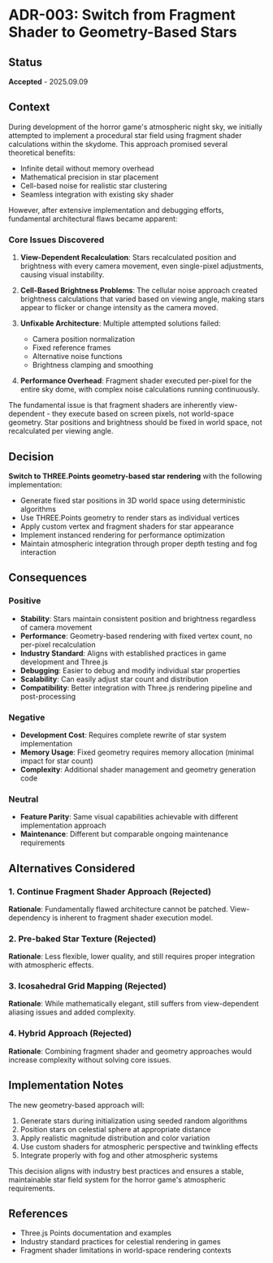 # ADR-003: Switch from Fragment Shader to Geometry-Based Stars

## Status

**Accepted** - 2025.09.09

## Context

During development of the horror game's atmospheric night sky, we initially attempted to implement a procedural star field using fragment shader calculations within the skydome. This approach promised several theoretical benefits:

- Infinite detail without memory overhead
- Mathematical precision in star placement
- Cell-based noise for realistic star clustering
- Seamless integration with existing sky shader

However, after extensive implementation and debugging efforts, fundamental architectural flaws became apparent:

### Core Issues Discovered

1. **View-Dependent Recalculation**: Stars recalculated position and brightness with every camera movement, even single-pixel adjustments, causing visual instability.

2. **Cell-Based Brightness Problems**: The cellular noise approach created brightness calculations that varied based on viewing angle, making stars appear to flicker or change intensity as the camera moved.

3. **Unfixable Architecture**: Multiple attempted solutions failed:

   - Camera position normalization
   - Fixed reference frames
   - Alternative noise functions
   - Brightness clamping and smoothing

4. **Performance Overhead**: Fragment shader executed per-pixel for the entire sky dome, with complex noise calculations running continuously.

The fundamental issue is that fragment shaders are inherently view-dependent - they execute based on screen pixels, not world-space geometry. Star positions and brightness should be fixed in world space, not recalculated per viewing angle.

## Decision

**Switch to THREE.Points geometry-based star rendering** with the following implementation:

- Generate fixed star positions in 3D world space using deterministic algorithms
- Use THREE.Points geometry to render stars as individual vertices
- Apply custom vertex and fragment shaders for star appearance
- Implement instanced rendering for performance optimization
- Maintain atmospheric integration through proper depth testing and fog interaction

## Consequences

### Positive

- **Stability**: Stars maintain consistent position and brightness regardless of camera movement
- **Performance**: Geometry-based rendering with fixed vertex count, no per-pixel recalculation
- **Industry Standard**: Aligns with established practices in game development and Three.js
- **Debugging**: Easier to debug and modify individual star properties
- **Scalability**: Can easily adjust star count and distribution
- **Compatibility**: Better integration with Three.js rendering pipeline and post-processing

### Negative

- **Development Cost**: Requires complete rewrite of star system implementation
- **Memory Usage**: Fixed geometry requires memory allocation (minimal impact for star count)
- **Complexity**: Additional shader management and geometry generation code

### Neutral

- **Feature Parity**: Same visual capabilities achievable with different implementation approach
- **Maintenance**: Different but comparable ongoing maintenance requirements

## Alternatives Considered

### 1. Continue Fragment Shader Approach (Rejected)

**Rationale**: Fundamentally flawed architecture cannot be patched. View-dependency is inherent to fragment shader execution model.

### 2. Pre-baked Star Texture (Rejected)

**Rationale**: Less flexible, lower quality, and still requires proper integration with atmospheric effects.

### 3. Icosahedral Grid Mapping (Rejected)

**Rationale**: While mathematically elegant, still suffers from view-dependent aliasing issues and added complexity.

### 4. Hybrid Approach (Rejected)

**Rationale**: Combining fragment shader and geometry approaches would increase complexity without solving core issues.

## Implementation Notes

The new geometry-based approach will:

1. Generate stars during initialization using seeded random algorithms
2. Position stars on celestial sphere at appropriate distance
3. Apply realistic magnitude distribution and color variation
4. Use custom shaders for atmospheric perspective and twinkling effects
5. Integrate properly with fog and other atmospheric systems

This decision aligns with industry best practices and ensures a stable, maintainable star field system for the horror game's atmospheric requirements.

## References

- Three.js Points documentation and examples
- Industry standard practices for celestial rendering in games
- Fragment shader limitations in world-space rendering contexts
